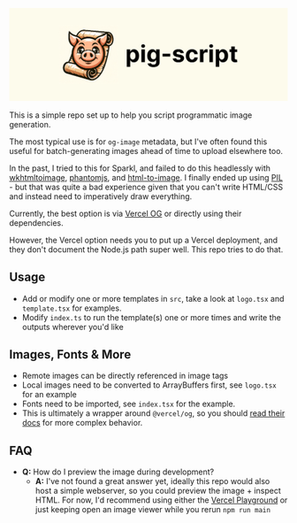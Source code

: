 ![logo-image.png](logo-image.png)

This is a simple repo set up to help you script programmatic image generation.

The most typical use is for `og-image` metadata, but I've often found this useful for batch-generating images ahead of time to upload elsewhere too.

In the past, I tried to this for Sparkl, and failed to do this headlessly with [wkhtmltoimage](https://wkhtmltopdf.org/), [phantomjs](https://phantomjs.org/), and [html-to-image](https://www.npmjs.com/package/html-to-image). I finally ended up using [PIL](https://pypi.org/project/pillow/) - but that was quite a bad experience given that you can't write HTML/CSS and instead need to imperatively draw everything.

Currently, the best option is via [Vercel OG](https://vercel.com/docs/functions/og-image-generation) or directly using their dependencies.

However, the Vercel option needs you to put up a Vercel deployment, and they don't document the Node.js path super well. This repo tries to do that.

## Usage

- Add or modify one or more templates in `src`, take a look at `logo.tsx` and `template.tsx` for examples.
- Modify `index.ts` to run the template(s) one or more times and write the outputs wherever you'd like

## Images, Fonts & More

- Remote images can be directly referenced in image tags
- Local images need to be converted to ArrayBuffers first, see `logo.tsx` for an example
- Fonts need to be imported, see `index.tsx` for the example.
- This is ultimately a wrapper around `@vercel/og`, so you should [read their docs](https://vercel.com/docs/functions/og-image-generation/og-image-examples) for more complex behavior.

## FAQ

- **Q:** How do I preview the image during development?
  - **A:** I've not found a great answer yet, ideally this repo would also host a simple webserver, so you could preview the image + inspect HTML. For now, I'd recommend using either the [Vercel Playground](https://og-playground.vercel.app/) or just keeping open an image viewer while you rerun `npm run main`
